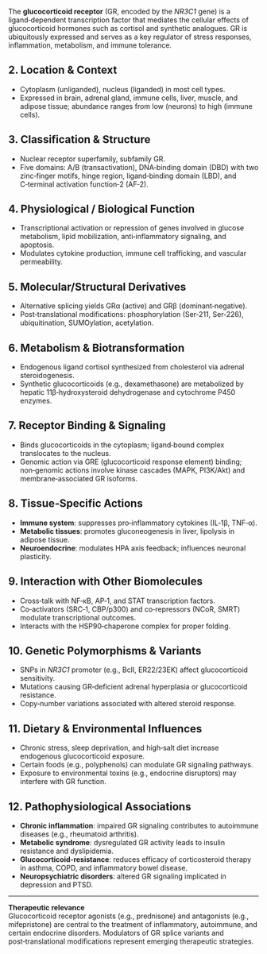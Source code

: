 The **glucocorticoid receptor** (GR, encoded by the *NR3C1* gene) is a ligand‑dependent transcription factor that mediates the cellular effects of glucocorticoid hormones such as cortisol and synthetic analogues.  GR is ubiquitously expressed and serves as a key regulator of stress responses, inflammation, metabolism, and immune tolerance.

## 2. Location & Context
- Cytoplasm (unliganded), nucleus (liganded) in most cell types.  
- Expressed in brain, adrenal gland, immune cells, liver, muscle, and adipose tissue; abundance ranges from low (neurons) to high (immune cells).

## 3. Classification & Structure
- Nuclear receptor superfamily, subfamily GR.  
- Five domains: A/B (transactivation), DNA‑binding domain (DBD) with two zinc‑finger motifs, hinge region, ligand‑binding domain (LBD), and C‑terminal activation function‑2 (AF‑2).

## 4. Physiological / Biological Function
- Transcriptional activation or repression of genes involved in glucose metabolism, lipid mobilization, anti‑inflammatory signaling, and apoptosis.  
- Modulates cytokine production, immune cell trafficking, and vascular permeability.

## 5. Molecular/Structural Derivatives
- Alternative splicing yields GRα (active) and GRβ (dominant‑negative).  
- Post‑translational modifications: phosphorylation (Ser‑211, Ser‑226), ubiquitination, SUMOylation, acetylation.

## 6. Metabolism & Biotransformation
- Endogenous ligand cortisol synthesized from cholesterol via adrenal steroidogenesis.  
- Synthetic glucocorticoids (e.g., dexamethasone) are metabolized by hepatic 11β‑hydroxysteroid dehydrogenase and cytochrome P450 enzymes.

## 7. Receptor Binding & Signaling
- Binds glucocorticoids in the cytoplasm; ligand‑bound complex translocates to the nucleus.  
- Genomic action via GRE (glucocorticoid response element) binding; non‑genomic actions involve kinase cascades (MAPK, PI3K/Akt) and membrane‑associated GR isoforms.

## 8. Tissue‑Specific Actions
- **Immune system**: suppresses pro‑inflammatory cytokines (IL‑1β, TNF‑α).  
- **Metabolic tissues**: promotes gluconeogenesis in liver, lipolysis in adipose tissue.  
- **Neuroendocrine**: modulates HPA axis feedback; influences neuronal plasticity.

## 9. Interaction with Other Biomolecules
- Cross‑talk with NF‑κB, AP‑1, and STAT transcription factors.  
- Co‑activators (SRC‑1, CBP/p300) and co‑repressors (NCoR, SMRT) modulate transcriptional outcomes.  
- Interacts with the HSP90‑chaperone complex for proper folding.

## 10. Genetic Polymorphisms & Variants
- SNPs in *NR3C1* promoter (e.g., BclI, ER22/23EK) affect glucocorticoid sensitivity.  
- Mutations causing GR‑deficient adrenal hyperplasia or glucocorticoid resistance.  
- Copy‑number variations associated with altered steroid response.

## 11. Dietary & Environmental Influences
- Chronic stress, sleep deprivation, and high‑salt diet increase endogenous glucocorticoid exposure.  
- Certain foods (e.g., polyphenols) can modulate GR signaling pathways.  
- Exposure to environmental toxins (e.g., endocrine disruptors) may interfere with GR function.

## 12. Pathophysiological Associations
- **Chronic inflammation**: impaired GR signaling contributes to autoimmune diseases (e.g., rheumatoid arthritis).  
- **Metabolic syndrome**: dysregulated GR activity leads to insulin resistance and dyslipidemia.  
- **Glucocorticoid‑resistance**: reduces efficacy of corticosteroid therapy in asthma, COPD, and inflammatory bowel disease.  
- **Neuropsychiatric disorders**: altered GR signaling implicated in depression and PTSD.

---

**Therapeutic relevance**  
Glucocorticoid receptor agonists (e.g., prednisone) and antagonists (e.g., mifepristone) are central to the treatment of inflammatory, autoimmune, and certain endocrine disorders.  Modulators of GR splice variants and post‑translational modifications represent emerging therapeutic strategies.